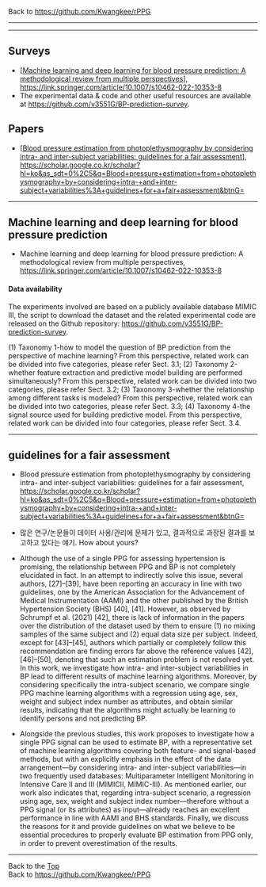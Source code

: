 Back to https://github.com/Kwangkee/rPPG
***


***

## Surveys
- [[Machine learning and deep learning for blood pressure prediction: A methodological review from multiple perspectives](https://github.com/Kwangkee/rPPG/blob/main/BP.md#machine-learning-and-deep-learning-for-blood-pressure-prediction)], https://link.springer.com/article/10.1007/s10462-022-10353-8 
- The experimental data & code and other useful resources are available at https://github.com/v3551G/BP-prediction-survey.

## Papers
- [[Blood pressure estimation from photoplethysmography by considering intra- and inter-subject variabilities: guidelines for a fair assessment](https://github.com/Kwangkee/rPPG/blob/main/BP.md#guidelines-for-a-fair-assessment)], https://scholar.google.co.kr/scholar?hl=ko&as_sdt=0%2C5&q=Blood+pressure+estimation+from+photoplethysmography+by+considering+intra-+and+inter-subject+variabilities%3A+guidelines+for+a+fair+assessment&btnG= 

***
## Machine learning and deep learning for blood pressure prediction
- Machine learning and deep learning for blood pressure prediction: A methodological review from multiple perspectives, https://link.springer.com/article/10.1007/s10462-022-10353-8 

#### Data availability
The experiments involved are based on a publicly available database MIMIC III, the script to download the dataset and the related experimental code are released on the Github repository: https://github.com/v3551G/BP-prediction-survey.

(1) Taxonomy 1-how to model the question of BP prediction from the perspective of machine learning? From this perspective, related work can be divided into five categories, please refer Sect. 3.1;
(2) Taxonomy 2-whether feature extraction and predictive model building are performed simultaneously? From this perspective, related work can be divided into two categories, please refer Sect. 3.2;
(3) Taxonomy 3-whether the relationship among different tasks is modeled? From this perspective, related work can be divided into two categories, please refer Sect. 3.3;
(4) Taxonomy 4-the signal source used for building predictive model. From this perspective, related work can be divided into four categories, please refer Sect. 3.4.

***
## guidelines for a fair assessment
- Blood pressure estimation from photoplethysmography by considering intra- and inter-subject variabilities: guidelines for a fair assessment, https://scholar.google.co.kr/scholar?hl=ko&as_sdt=0%2C5&q=Blood+pressure+estimation+from+photoplethysmography+by+considering+intra-+and+inter-subject+variabilities%3A+guidelines+for+a+fair+assessment&btnG= 

- 많은 연구/논문들이 데이터 사용/관리에 문제가 있고, 결과적으로 과장된 결과를 보고하고 있다는 얘기. How about yours?

- Although the use of a single PPG for assessing hypertension is promising, the relationship between PPG and BP is not completely elucidated in fact. In an attempt to indirectly solve this issue, several authors, [27]–[39], have been reporting an accuracy in line with two guidelines, one by the American Association for the Advancement of Medical Instrumentation (AAMI) and the other published by the British Hypertension Society (BHS) [40], [41]. However, as observed by Schrumpf et al. (2021) [42], there is lack of information in the papers over the distribution of the dataset used by them to ensure (1) no mixing samples of the same subject and (2) equal data size per subject. Indeed, except for [43]–[45], authors which partially or completely follow this recommendation are finding errors far above the reference values [42], [46]–[50], denoting that such an estimation problem is not resolved yet. In this work, we investigate how intra- and inter-subject variabilities in BP lead to different results of machine learning algorithms. Moreover, by considering specifically the intra-subject scenario, we compare single PPG machine learning algorithms with a regression using age, sex, weight and subject index number as attributes, and obtain similar results, indicating that the algorithms might actually be learning to identify persons and not predicting BP.

- Alongside the previous studies, this work proposes to investigate how a single PPG signal can be used to estimate BP, with a representative set of machine learning algorithms covering both feature- and signal-based methods, but with an explicitly emphasis in the effect of the data arrangement—by considering intra- and inter-subject variabilities—in two frequently used databases: Multiparameter Intelligent Monitoring in Intensive Care II and III (MIMICII, MIMIC-III). As mentioned earlier, our work also indicates that, regarding intra-subject scenario, a regression using age, sex, weight and subject index number—therefore without a PPG signal (or its attributes) as input—already reaches an excellent performance in line with AAMI and BHS standards. Finally, we discuss the reasons for it and provide guidelines on what we believe to be essential procedures to properly evaluate BP estimation from PPG only, in order to prevent overestimation of the results.

***
Back to the [Top](#Surveys)  
Back to https://github.com/Kwangkee/rPPG
